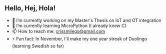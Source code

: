 ## Hello, Hej, Hola!

- 🔭 I’m currently working on my Master's Thesis on IoT and OT integration
- 🌱 I’m currently learning MicroPython (I already knew C)
- 📫 How to reach me: crissmilego@gmail.com
- ⚡ Fun fact: In November, I'll make my one year streak of Duolingo (learning Swedish so far)

<!--
**crismide/crismide** is a ✨ _special_ ✨ repository because its `README.md` (this file) appears on your GitHub profile.

Here are some ideas to get you started:

- 🔭 I’m currently working on ...
- 🌱 I’m currently learning ...
- 👯 I’m looking to collaborate on ...
- 🤔 I’m looking for help with ...
- 💬 Ask me about ...
- 📫 How to reach me: ...
- 😄 Pronouns: ...
- ⚡ Fun fact: ...
-->
